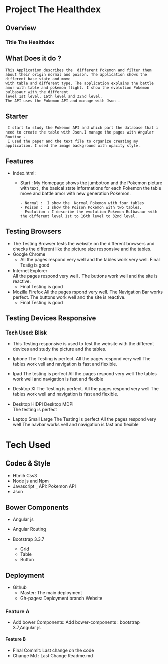 # Project The Healthdex
## Overview
### Title The Healthdex
## What Does it do ?
    This Application describes the  different Pokemon and filter them about their origin normal and poison. The application shows the different base state and move 
    with table and different type. The application explains the battle amor with table and pokemon flight. I show the evolution Pokemon bulbasaur with the different 
    level 1st level, 16th level and 32nd level.
    The API uses the Pokemon API and manage with Json .

## Starter
     I start to study the Pokemon API and which part the database that i need to create the table with Json.I manage the pages with Angular Routine .
     I used the paper and the text file to organize creating my application. I used the image background with opacity style.        
## Features
- Index.html:
     - Start : My Homepage shows the jumbotron and the Pokemon picture with text , the basical  state informations for each Pokemon 
               the table move and battle amor with new generation  Pokemon.
              
           - Normal :  I show the  Normal Pokemon with four tables 
           - Poison :  I show the Poison Pokemon with two tables.            
           - Evolution : I describe the evolution Pokemon Bulbasaur with the different level 1st to 16th level to 32nd level.
                                                      
## Testing Browsers
- The Testing Browser tests  the website on the different browsers and
    checks the different like the picture size  responsive and the tables.
- Google Chrome
   - All the pages respond very well and the tables work very well.
     Final  Testig is good
- Internet Explorer       
     All the pages respond very well . 
    The buttons work well and the site is reactive.
    - Final Testing is good
- Mozilla Firefox
     All the pages rspond very well.
     The Navigation Bar works perfect.
    The buttons work well and the site is reactive.
    - Final Testing is good
## Testing Devices Responsive

### Tech Used: Blisk 
   - This Testing responsive is used to test the website with
      the different devices and study the picture and the 
      tables. 
   - Iphone 
       The Testing is perfect.
       All the pages respond very well
       The tables work vell and navigation is fast and flexible.
   - Ipad
        The testing is perfect
        All the pages respond very well
       The tables work well and navigation is fast and flexible
   - Desktop Xl
       The Testing is perfect.
       All the pages respond very well
       The  tables work well and navigation is fast and flexible.
       
   - Desktop HIDPI Desktop MDPI   
       The testing is perfect

   - Laptop Small  Large
       The Testing is perfect
       All the pages respond very well
       The navbar works vell and navigation is fast and flexible
       
         
# Tech Used
## Codec & Style
- Html5 Css3
- Node js and Npm
- Javascript
_ API: Pokemon API
- Json
## Bower Components
  - Angular js
  - Angular Routing 
  
  - Bootstrap 3.3.7
      - Grid
      - Table
      - Button
  
## Deployment
 - Github
     - Master: The main deployment
     - Gh-pages: Deployment branch Website
  ### Feature A
  - Add bower Components: Add bower-components : bootstrap 3.7,Angular js 
  
  #### Feature B
  - Final Commit: Last change on the code 
  - Change Md : Last Change Readme.md      